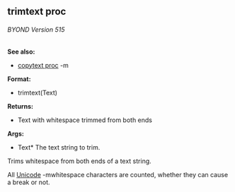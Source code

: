 ## trimtext proc 
###### BYOND Version 515
**See also:**
*   [copytext proc](/ref/proc/copytext.md) -m
<!-- -->
**Format:**
*   trimtext(Text)
<!-- -->
**Returns:**
*   Text with whitespace trimmed from both ends
<!-- -->
**Args:**
*   Text* The text string to trim.


Trims whitespace from both ends of a text string. 

All
[Unicode](/ref/%7Bnotes%7D/Unicode.md) -mwhitespace characters are counted,
whether they can cause a break or not.